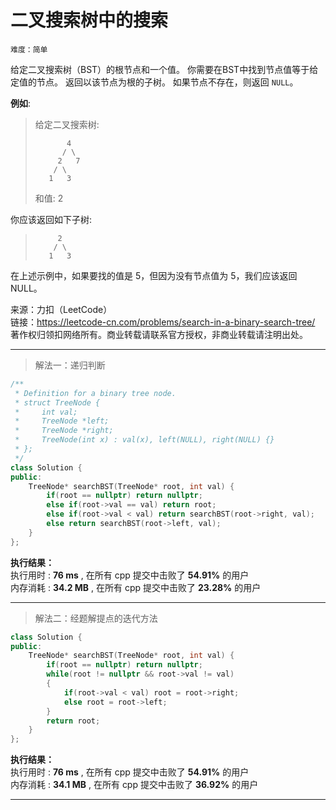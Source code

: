 # 二叉搜索树中的搜索 #  
`难度：简单` 

给定二叉搜索树（BST）的根节点和一个值。 你需要在BST中找到节点值等于给定值的节点。 返回以该节点为根的子树。 如果节点不存在，则返回 `NULL`。    

**例如**:  
>给定二叉搜索树:  
>```  
>        4  
>       / \  
>      2   7  
>     / \  
>    1   3  
>```  
>和值: 2  

你应该返回如下子树:  
>```  
>      2     
>     / \     
>    1   3  
>```  

在上述示例中，如果要找的值是 5，但因为没有节点值为 5，我们应该返回 NULL。  

来源：力扣（LeetCode）  
链接：https://leetcode-cn.com/problems/search-in-a-binary-search-tree/  
著作权归领扣网络所有。商业转载请联系官方授权，非商业转载请注明出处。  

---  
>解法一：递归判断  

```C++  
/**
 * Definition for a binary tree node.
 * struct TreeNode {
 *     int val;
 *     TreeNode *left;
 *     TreeNode *right;
 *     TreeNode(int x) : val(x), left(NULL), right(NULL) {}
 * };
 */
class Solution {
public:
    TreeNode* searchBST(TreeNode* root, int val) {
        if(root == nullptr) return nullptr;
        else if(root->val == val) return root;
        else if(root->val < val) return searchBST(root->right, val);
        else return searchBST(root->left, val);
    }
};
```  

**执行结果：**  
执行用时 : **76 ms** , 在所有 cpp 提交中击败了 **54.91%** 的用户  
内存消耗 : **34.2 MB** , 在所有 cpp 提交中击败了 **23.28%** 的用户  

---  
>解法二：经题解提点的迭代方法  

```C++  
class Solution {
public:
    TreeNode* searchBST(TreeNode* root, int val) {
        if(root == nullptr) return nullptr;
        while(root != nullptr && root->val != val)
        {
            if(root->val < val) root = root->right;
            else root = root->left;
        }
        return root;
    }
};
```  

**执行结果：**  
执行用时 : **76 ms** , 在所有 cpp 提交中击败了 **54.91%** 的用户  
内存消耗 : **34.1 MB** , 在所有 cpp 提交中击败了 **36.92%** 的用户  

---  
